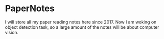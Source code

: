 # PaperNotes
I will store all my paper reading notes here since 2017. Now I am woking on object detection task, so a large amount of the notes will be about computer vision. 
